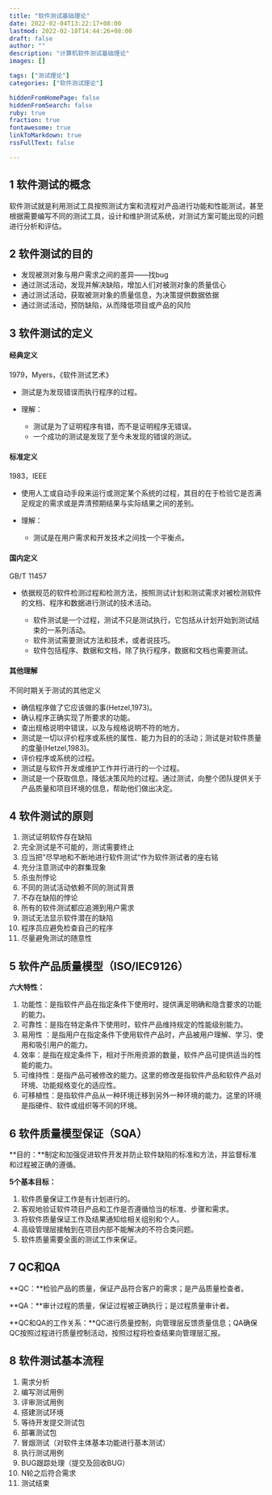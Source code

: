 ```yaml
---
title: "软件测试基础理论"
date: 2022-02-04T13:22:17+08:00
lastmod: 2022-02-18T14:44:26+08:00
draft: false
author: ""
description: "计算机软件测试基础理论"
images: []

tags: ["测试理论"]
categories: ["软件测试理论"]

hiddenFromHomePage: false
hiddenFromSearch: false
ruby: true
fraction: true
fontawesome: true
linkToMarkdown: true
rssFullText: false

---
```

## 1 软件测试的概念

软件测试就是利用测试工具按照测试方案和流程对产品进行功能和性能测试，甚至根据需要编写不同的测试工具，设计和维护测试系统，对测试方案可能出现的问题进行分析和评估。

## 2 软件测试的目的

* 发现被测对象与用户需求之间的差异——找bug
* 通过测试活动，发现并解决缺陷，增加人们对被测对象的质量信心
* 通过测试活动，获取被测对象的质量信息，为决策提供数据依据
* 通过测试活动，预防缺陷，从而降低项目或产品的风险

## 3 软件测试的定义

#### 经典定义

1979，Myers，《软件测试艺术》

* 测试是为发现错误而执行程序的过程。
* 理解：

  * 测试是为了证明程序有错，而不是证明程序无错误。
  * 一个成功的测试是发现了至今未发现的错误的测试。

#### 标准定义

1983，IEEE

* 使用人工或自动手段来运行或测定某个系统的过程，其目的在于检验它是否满足规定的需求或是弄清预期结果与实际结果之间的差别。
* 理解：

  * 测试是在用户需求和开发技术之间找一个平衡点。

#### 国内定义

GB/T 11457

* 依据规范的软件检测过程和检测方法，按照测试计划和测试需求对被检测软件的文档、程序和数据进行测试的技术活动。

  * 软件测试是一个过程，测试不只是测试执行，它包括从计划开始到测试结束的一系列活动。
  * 软件测试需要测试方法和技术，或者说技巧。
  * 软件包括程序、数据和文档，除了执行程序，数据和文档也需要测试。

#### 其他理解

不同时期关于测试的其他定义

* 确信程序做了它应该做的事(Hetzel,1973)。
* 确认程序正确实现了所要求的功能。
* 查出规格说明中错误，以及与规格说明不符的地方。
* 测试是一切以评价程序或系统的属性、能力为目的的活动；测试是对软件质量的度量(Hetzel,1983)。
* 评价程序或系统的过程。
* 测试是与软件开发或维护工作并行进行的一个过程。
* 测试是一个获取信息，降低决策风险的过程。通过测试，向整个团队提供关于产品质量和项目环境的信息，帮助他们做出决定。

## 4 软件测试的原则

1. 测试证明软件存在缺陷
2. 完全测试是不可能的，测试需要终止
3. 应当把”尽早地和不断地进行软件测试“作为软件测试者的座右铭
4. 充分注意测试中的群集现象
5. 杀虫剂悖论
6. 不同的测试活动依赖不同的测试背景
7. 不存在缺陷的悖论
8. 所有的软件测试都应追溯到用户需求
9. 测试无法显示软件潜在的缺陷
10. 程序员应避免检查自己的程序
11. 尽量避免测试的随意性​

## 5 软件产品质量模型（ISO/IEC9126）

**六大特性：**

1. 功能性：是指软件产品在指定条件下使用时，提供满足明确和隐含要求的功能的能力。
2. 可靠性：是指在特定条件下使用时，软件产品维持规定的性能级别能力。
3. 易用性 ：是指用户在指定条件下使用软件产品时，产品被用户理解、学习、使用和吸引用户的能力。
4. 效率：是指在规定条件下，相对于所用资源的数量，软件产品可提供适当的性能的能力。
5. 可维持性：是指产品可被修改的能力。这里的修改是指软件产品和软件产品对环境、功能规格变化的适应性。
6. 可移植性：是指软件产品从一种环境迁移到另外一种环境的能力。这里的环境是指硬件、软件或组织等不同的环境。

## 6 软件质量模型保证（SQA）

**目的：**制定和加强促进软件开发并防止软件缺陷的标准和方法，并监督标准和过程被正确的遵循。

**5个基本目标：**

1. 软件质量保证工作是有计划进行的。
2. 客观地验证软件项目产品和工作是否遵循恰当的标准、步骤和需求。
3. 将软件质量保证工作及结果通知给相关组别和个人。
4. 高级管理层接触到在项目内部不能解决的不符合类问题。
5. 软件质量需要全面的测试工作来保证。

## 7 QC和QA

**QC：**检验产品的质量，保证产品符合客户的需求；是产品质量检查者。

**QA：**审计过程的质量，保证过程被正确执行；是过程质量审计者。

**QC和QA的工作关系：**QC进行质量控制，向管理层反馈质量信息；QA确保QC按照过程进行质量控制活动，按照过程将检查结果向管理层汇报。

## 8 软件测试基本流程

1. 需求分析
2. 编写测试用例
3. 评审测试用例
4. 搭建测试环境
5. 等待开发提交测试包
6. 部署测试包
7. 冒烟测试（对软件主体基本功能进行基本测试）
8. 执行测试用例
9. BUG跟踪处理（提交及回收BUG）
10. N轮之后符合需求
11. 测试结束

